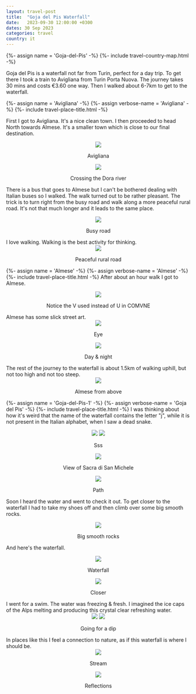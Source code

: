 ```yaml
---
layout: travel-post
title:  "Goja del Pis Waterfall"
date:   2023-09-30 12:00:00 +0300
dates: 30 Sep 2023
categories: travel
country: it
---
```

{%- assign name = 'Goja-del-Pis' -%}
{%- include travel-country-map.html -%}

Goja del Pis is a waterfall not far from Turin, perfect for a day trip. To get there I took a train to Avigliana from Turin Porta Nuova. The journey takes 30 mins and costs €3.60 one way. Then I walked about 6-7km to get to the waterfall.

<center></center>
{%- assign name = 'Avigliana' -%}
{%- assign verbose-name = 'Avigliana' -%}
{%- include travel-place-title.html -%}

First I got to Avigliana. It's a nice clean town. I then proceeded to head North towards Almese. It's a smaller town which is close to our final destination.
<center>
<img src="{{site.baseurl}}/assets/img/gojadelpis/1.jpg" />
<p class="image-label">Avigliana</p>
</center>

<center>
<img src="{{site.baseurl}}/assets/img/gojadelpis/2.jpg" />
<p class="image-label">Crossing the Dora river</p>
</center>

There is a bus that goes to Almese but I can't be bothered dealing with Italian buses so I walked. The walk turned out to be rather pleasant. The trick is to turn right from the busy road and walk along a more peaceful rural road. It's not that much longer and it leads to the same place.
<center>
<img src="{{site.baseurl}}/assets/img/gojadelpis/3.jpg" />
<p class="image-label">Busy road</p>
</center>
I love walking. Walking is the best activity for thinking.
<center>
<img src="{{site.baseurl}}/assets/img/gojadelpis/4.jpg" />
<p class="image-label">Peaceful rural road</p>
</center>

{%- assign name = 'Almese' -%}
{%- assign verbose-name = 'Almese' -%}
{%- include travel-place-title.html -%}
After about an hour walk I got to Almese.
<center>
<img src="{{site.baseurl}}/assets/img/gojadelpis/5.jpg" />
<p class="image-label">Notice the V used instead of U in COMVNE</p>
</center>
Almese has some slick street art.
<center>
<img src="{{site.baseurl}}/assets/img/gojadelpis/6.jpg" />
<p class="image-label">Eye</p>
</center>
<center>
<img src="{{site.baseurl}}/assets/img/gojadelpis/7.jpg" />
<p class="image-label">Day & night</p>
</center>
The rest of the journey to the waterfall is about 1.5km of walking uphill, but not too high and not too steep.
<center>
<img src="{{site.baseurl}}/assets/img/gojadelpis/8.jpg" />
<p class="image-label">Almese from above</p>
</center>

{%- assign name = 'Goja-del-Pis-1' -%}
{%- assign verbose-name = 'Goja del Pis' -%}
{%- include travel-place-title.html -%}
I was thinking about how it's weird that the name of the waterfall contains the letter "j", while it is not present in the Italian alphabet, when I saw a dead snake.
<center>
    <div class="side-by-side">
        <img src="{{site.baseurl}}/assets/img/gojadelpis/10.jpg" />
        <img src="{{site.baseurl}}/assets/img/gojadelpis/9.jpg" />
    </div>
    <p class="image-label">Sss</p>
</center>

<center>
<img src="{{site.baseurl}}/assets/img/gojadelpis/11.jpg" />
<p class="image-label">View of Sacra di San Michele</p>
</center>

<center>
<img src="{{site.baseurl}}/assets/img/gojadelpis/12.jpg" />
<p class="image-label">Path</p>
</center>

Soon I heard the water and went to check it out. To get closer to the waterfall I had to take my shoes off and then climb over some big smooth rocks.
<center>
<img src="{{site.baseurl}}/assets/img/gojadelpis/13.jpg" />
<p class="image-label">Big smooth rocks</p>
</center>

And here's the waterfall.
<center>
<img src="{{site.baseurl}}/assets/img/gojadelpis/14.jpg" />
<p class="image-label">Waterfall</p>
</center>
<center>
<img src="{{site.baseurl}}/assets/img/gojadelpis/15.jpg" />
<p class="image-label">Closer</p>
</center>
I went for a swim. The water was freezing & fresh. I imagined the ice caps of the Alps melting and producing this crystal clear refreshing water.
<center>
    <div class="side-by-side">
        <img src="{{site.baseurl}}/assets/img/gojadelpis/16.jpg" />
        <img src="{{site.baseurl}}/assets/img/gojadelpis/17.jpg" />
    </div>
    <p class="image-label">Going for a dip</p>
</center>
In places like this I feel a connection to nature, as if this waterfall is where I should be.
<center>
<img src="{{site.baseurl}}/assets/img/gojadelpis/18.jpg" />
<p class="image-label">Stream</p>
</center>
<center>
<img src="{{site.baseurl}}/assets/img/gojadelpis/19.jpg" />
<p class="image-label">Reflections</p>
</center>
